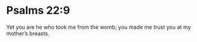 # Psalms 22:9

Yet you are he who took me from the womb; you made me trust you at my mother’s breasts.
